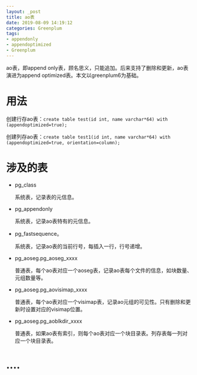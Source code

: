 ```yaml
---
layout: _post
title: ao表
date: 2019-08-09 14:19:12
categories: Greenplum
tags:
- appendonly
- appendoptimized
- Greenplum
---
```


ao表，即append only表，顾名思义，只能追加。后来支持了删除和更新，ao表演进为append optimized表。本文以greenplum6为基础。

# 用法

创建行存ao表：`create table test(id int, name varchar*64) with (appendoptimized=true);`

创建列存ao表：`create table test1(id int, name varchar*64) with (appendoptimized=true, orientation=column);`

# 涉及的表

* pg_class

  系统表，记录表的元信息。

* pg_appendonly

  系统表，记录ao表特有的元信息。

* pg_fastsequence。

  系统表，记录ao表的当前行号，每插入一行，行号递增。

* pg_aoseg.pg_aoseg_xxxx

  普通表，每个ao表对应一个aoseg表，记录ao表每个文件的信息，如块数量、元组数量等。

* pg_aoseg.pg_aovisimap_xxxx

  普通表，每个ao表对应一个visimap表，记录ao元组的可见性。只有删除和更新时设置对应的visimap位置。

* pg_aoseg.pg_aoblkdir_xxxx

  普通表，如果ao表有索引，则每个ao表对应一个块目录表。列存表每一列对应一个块目录表。

# ....